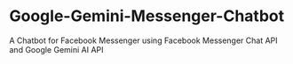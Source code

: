 # Google-Gemini-Messenger-Chatbot
A Chatbot for Facebook Messenger using Facebook Messenger Chat API and Google Gemini AI API
